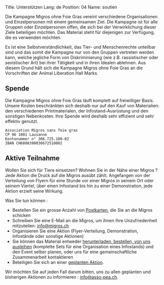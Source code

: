 Title: Unterstützen
Lang: de
Position: 04
Name: soutien

Die Kampagne Migros ohne Foie Gras vereint verschiedene Organisationen und Einzelpersonen mit einem gemeinsamen Ziel. Die Kampagne ist für alle Gruppen oder Einzelpersonen offen, die sich bei der Verwirklichung dieser Ziele beteiligen möchten. Das Material steht für diejenigen zur Verfügung, die es verwenden möchten.

Es ist eine Selbstverständlichkeit, das Tier- und Menschenrechte unteilbar sind und das somit die Kampagne nur von den Gruppen vertreten werden kann, welche jegliche Form von Diskriminierung (wie z.B. rassistischer oder sexistischer Art) bei ihrer Tätigkeit und in ihren Idealen ablehnen. Aus diesem Grund hält sich die Kampagne Migros ohne Foie Gras an die Vorschriften der Animal Liberation Hall Marks.

Spende
------

Die Kampagne Migros ohne Foie Gras läuft komplett auf freiwilliger Basis. Unsere Kosten beschränkten sich deshalb nur auf den Kauf von Materialien: den verschiedenen Printmaterialen, der Infostand-Ausrüstung und den sonstigen Nebenkosten. Ihre Spende wird deshalb sehr effizient und sehr effektiv genutzt.

    Association Migros sans foie gras
    CP 96 1001 Lausanne
    Kontonummer n° 306.725.100-02
    IBAN CH6808390030672510002

Aktive Teilnahme
----------------

Wollen Sie sich für Tiere einsetzen? Wohnen Sie in der Nähe einer Migros ? Jede Aktion die Druck auf die Migros ausübt zählt. Angefangen von der Verteilung von Flyern für eine Stunde vor einer Migros in seinem Ort oder seinem Viertel, über einen Infostand bis hin zu einer Demonstration, jede Aktion erzielt seine Wirkung.

Was Sie tun können :

* Bestellen Sie ein grosse Anzahl von [Postkarten]({filename}materiel.md), die Sie an die Migros schicken
* Schreiben Sie eine E-Mail an die Migros, um ihnen Ihre Unzufriedenheit mitzuteilen: info@migros.ch
* Organisieren Sie eine Aktion (Flyer-Verteilung, Demonstration, Infostände oder sonstige Aktionen)
* Sie können das Material entweder [herunterladen, bestellen, von uns ausleihen]({filename}materiel.md) (komplette Sets für eine Organisation eines Infostands) und den Event selber planen, oder uns für eine gemeinschaftliche Zusammenarbeit kontaktieren
* Beteiligen Sie sich an einer [geplanten Aktion](https://www.facebook.com/pages/Campagne-pour-une-Migros-SANS-FOIE-GRAS/468110966621073?sk=events).

Wir möchten Sie auf jeden Fall darum bitten, uns zu allen geplanten und bisherigen Aktionen zu informieren : info@asso-pea.ch.
